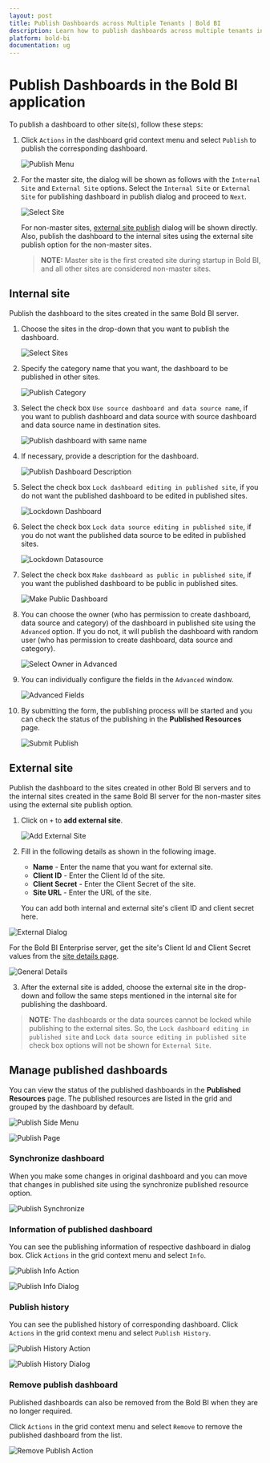 ```yaml
---
layout: post
title: Publish Dashboards across Multiple Tenants | Bold BI
description: Learn how to publish dashboards across multiple tenants in Bold BI deployed in your server either in same machine or in different instance.
platform: bold-bi
documentation: ug
---
```


# Publish Dashboards in the Bold BI application

To publish a dashboard to other site(s), follow these steps:

1. Click `Actions` in the dashboard grid context menu and select `Publish` to publish the corresponding dashboard.

   ![Publish Menu](/bold-bi-docs/static/assets/embedded/managing-resources/manage-dashboards/images/publish-menu.png)
	
2. For the master site, the dialog will be shown as follows with the `Internal Site` and `External Site` options.
   Select the `Internal Site` or `External Site` for publishing dashboard in publish dialog and proceed to `Next`.

   ![Select Site](/bold-bi-docs/static/assets/embedded/managing-resources/manage-dashboards/images/select-site.png#width=55%)

   For non-master sites, [external site publish](/embedded-bi/managing-resources/manage-dashboards/publish-dashboards/#external-site) dialog will be shown directly. Also, publish the dashboard to the internal sites using the external site publish option for the non-master sites.

   > **NOTE:** Master site is the first created site during startup in Bold BI, and all other sites are considered non-master sites.

## Internal site

Publish the dashboard to the sites created in the same Bold BI server.

1. Choose the sites in the drop-down that you want to publish the dashboard.

   ![Select Sites](/bold-bi-docs/static/assets/embedded/managing-resources/manage-dashboards/images/select-sites.png#width=55%)

2. Specify the category name that you want, the dashboard to be published in other sites.

   ![Publish Category](/bold-bi-docs/static/assets/embedded/managing-resources/manage-dashboards/images/publish-category.png#width=55%)

3. Select the check box `Use source dashboard and data source name`, if you want to publish dashboard and data source with source dashboard and data source name in destination sites.

   ![Publish dashboard with same name](/bold-bi-docs/static/assets/embedded/managing-resources/manage-dashboards/images/publish-dashboard-with-source-name.png#width=55%)

4. If necessary, provide a description for the dashboard.

   ![Publish Dashboard Description](/bold-bi-docs/static/assets/embedded/managing-resources/manage-dashboards/images/publish-description.png#width=55%)

5. Select the check box `Lock dashboard editing in published site`, if you do not want the published dashboard to be edited in published sites.

   ![Lockdown Dashboard](/bold-bi-docs/static/assets/embedded/managing-resources/manage-dashboards/images/lockdown-dashboard.png#width=55%)

6. Select the check box `Lock data source editing in published site`, if you do not want the published data source to be edited in published sites.

   ![Lockdown Datasource](/bold-bi-docs/static/assets/embedded/managing-resources/manage-dashboards/images/lockdown-datasource.png#width=55%)

7. Select the check box `Make dashboard as public in published site`, if you want the published dashboard to be public in published sites.

   ![Make Public Dashboard](/bold-bi-docs/static/assets/embedded/managing-resources/manage-dashboards/images/make-public-in-destination-site.png#width=55%)

8. You can choose the owner (who has permission to create dashboard, data source and category) of the dashboard in published site using the `Advanced` option. If you do not, it will publish the dashboard with random user (who has permission to create dashboard, data source and category).

   ![Select Owner in Advanced](/bold-bi-docs/static/assets/embedded/managing-resources/manage-dashboards/images/advanced-owner.png#width=55%)

9. You can individually configure the fields in the `Advanced` window.

   ![Advanced Fields](/bold-bi-docs/static/assets/embedded/managing-resources/manage-dashboards/images/advanced-field.png#width=55%)

10. By submitting the form, the publishing process will be started and you can check the status of the publishing in the **Published Resources** page.

    ![Submit Publish](/bold-bi-docs/static/assets/embedded/managing-resources/manage-dashboards/images/submit-publish.png#width=55%)

## External site

Publish the dashboard to the sites created in other Bold BI servers and to the internal sites created in the same Bold BI server for the non-master sites using the external site publish option.

1. Click on `+` to **add external site**.

   ![Add External Site](/bold-bi-docs/static/assets/embedded/managing-resources/manage-dashboards/images/add-external-site.png#width=55%)
 
2. Fill in the following details as shown in the following image.

   * **Name** - Enter the name that you want for external site.
   * **Client ID** - Enter the Client Id of the site. 
   * **Client Secret** - Enter the Client Secret of the site.
   * **Site URL** - Enter the URL of the site.

   You can add both internal and external site's client ID and client secret here.

  ![External Dialog](/bold-bi-docs/static/assets/embedded/managing-resources/manage-dashboards/images/external-site-dialog.png#width=55%)

  For the Bold BI Enterprise server, get the site's Client Id and Client Secret values from the [site details page](/embedded-bi/multi-tenancy/manage-sites/#general). 
  
  ![General Details](/bold-bi-docs/static/assets/embedded/managing-resources/manage-dashboards/images/general-details.png)

3. After the external site is added, choose the external site in the drop-down and follow the same steps mentioned in the internal site for publishing the dashboard.
  
> **NOTE:**  The dashboards or the data sources cannot be locked while publishing to the external sites. So, the `Lock dashboard editing in published site` and `Lock data source editing in published site` check box options will not be shown for `External Site`.

## Manage published dashboards

You can view the status of the published dashboards in the **Published Resources** page. The published resources are listed in the grid and grouped by the dashboard by default.

![Publish Side Menu](/bold-bi-docs/static/assets/embedded/managing-resources/manage-dashboards/images/publish-side-menu.png#width=55%)

![Publish Page](/bold-bi-docs/static/assets/embedded/managing-resources/manage-dashboards/images/publish-page.png)

### Synchronize dashboard

When you make some changes in original dashboard and you can move that changes in published site using the synchronize published resource option.

![Publish Synchronize](/bold-bi-docs/static/assets/embedded/managing-resources/manage-dashboards/images/publish-synchronize.png)

### Information of published dashboard

You can see the publishing information of respective dashboard in dialog box. Click `Actions` in the grid context menu and select `Info`.

![Publish Info Action](/bold-bi-docs/static/assets/embedded/managing-resources/manage-dashboards/images/publish-info-action.png)

![Publish Info Dialog](/bold-bi-docs/static/assets/embedded/managing-resources/manage-dashboards/images/publish-info-dialog.png#width=55%)

### Publish history

You can see the published history of corresponding dashboard. Click `Actions` in the grid context menu and select `Publish History`.

![Publish History Action](/bold-bi-docs/static/assets/embedded/managing-resources/manage-dashboards/images/publish-history.png)

![Publish History Dialog](/bold-bi-docs/static/assets/embedded/managing-resources/manage-dashboards/images/publish-history-dialog.png)

### Remove publish dashboard

Published dashboards can also be removed from the Bold BI when they are no longer required.

Click `Actions` in the grid context menu and select `Remove` to remove the published dashboard from the list.

![Remove Publish Action](/bold-bi-docs/static/assets/embedded/managing-resources/manage-dashboards/images/publish-remove-action.png)
